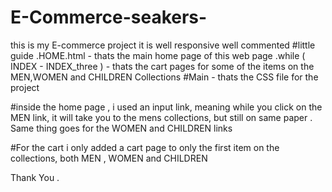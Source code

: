 # E-Commerce-seakers-
this is my E-commerce project 
it is well responsive
well commented
#little guide
.HOME.html - thats the main home page of this web page
.while ( INDEX - INDEX_three ) - thats the cart pages for some of the items on the MEN,WOMEN and CHILDREN Collections
#Main - thats the CSS file for the project


#inside the home page , 
i used an input link, meaning while you click on the MEN link, it will take you to the mens collections, but still on same paper . Same thing goes for the WOMEN and CHILDREN links

#For the cart
i only added a cart page to only the first item on the collections, both MEN , WOMEN and CHILDREN

Thank You .
